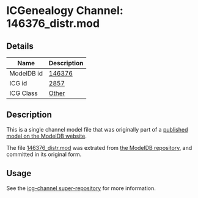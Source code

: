 # ICGenealogy Channel: 146376\_distr.mod

## Details

Name | Description
---- | -----------
ModelDB id | [146376](http://senselab.med.yale.edu/ModelDB/ShowModel.cshtml?model=146376)
ICG id | [2857](http://icg.neurotheory.ox.ac.uk/channels/other/2857)
ICG Class | [Other](http://icg.neurotheory.ox.ac.uk/channels/other)

## Description

This is a single channel model file that was originally part of a [published model on the ModelDB website](http://senselab.med.yale.edu/mModelDB/ShowModel.cshtml?model=146376).

The file [146376\_distr.mod](146376_distr.mod) was extrated from [the ModelDB repository](http://senselab.med.yale.edu/ModelDB/ShowModel.cshtml?model=146376), and committed in its original form.

## Usage

See the [icg-channel super-repository](https://github.com/icgenealogy/icg-channels) for more information.